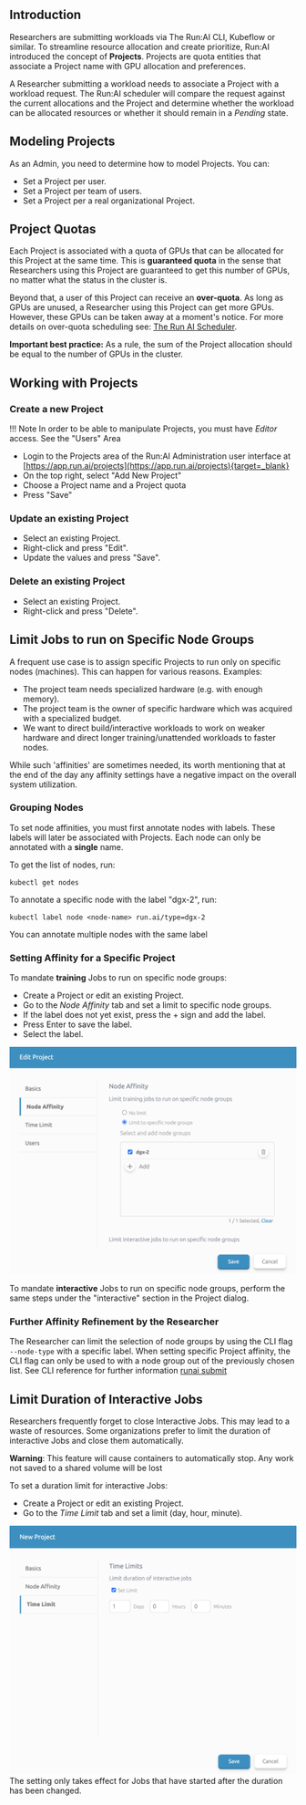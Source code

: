 ## Introduction

Researchers are submitting workloads via The Run:AI CLI, Kubeflow or similar. To streamline resource allocation and create prioritize, Run:AI introduced the concept of __Projects__. Projects are quota entities that associate a Project name with GPU allocation and preferences. 

A Researcher submitting a workload needs to associate a Project with a workload request. The Run:AI scheduler will compare the request against the current allocations and the Project and determine whether the workload can be allocated resources or whether it should remain in a _Pending_ state.

## Modeling Projects

As an Admin, you need to determine how to model Projects. You can:

*   Set a Project per user.
*   Set a Project per team of users.
*   Set a Project per a real organizational Project.

## Project Quotas

Each Project is associated with a quota of GPUs that can be allocated for this Project at the same time. This is __guaranteed quota__ in the sense that Researchers using this Project are guaranteed to get this number of GPUs, no matter what the status in the cluster is. 

Beyond that, a user of this Project can receive an __over-quota__. As long as GPUs are unused, a Researcher using this Project can get more GPUs. However, these GPUs can be taken away at a moment's notice. For more details on over-quota scheduling see: [The Run AI Scheduler](../../Researcher/Scheduling/The-Run-AI-Scheduler.md).

__Important best practice:__ As a rule, the sum of the Project allocation should be equal to the number of GPUs in the cluster.

## Working with Projects

### Create a new Project

!!! Note 
    In order to be able to manipulate Projects, you must have _Editor_ access. See the "Users" Area

*   Login to the Projects area of the Run:AI Administration user interface at [https://app.run.ai/projects](https://app.run.ai/projects){target=_blank}
*   On the top right, select "Add New Project"
*   Choose a Project name and a Project quota 
*   Press "Save"

### Update an existing Project

*   Select an existing Project.
*   Right-click and press "Edit".
*   Update the values and press "Save".

### Delete an existing Project

*   Select an existing Project. 
*   Right-click and press "Delete".

## Limit Jobs to run on Specific Node Groups

A frequent use case is to assign specific Projects to run only on specific nodes (machines). This can happen for various reasons. Examples:

*   The project team needs specialized hardware (e.g. with enough memory).
*   The project team is the owner of specific hardware which was acquired with a specialized budget.
*   We want to direct build/interactive workloads to work on weaker hardware and direct longer training/unattended workloads to faster nodes.

While such 'affinities' are sometimes needed, its worth mentioning that at the end of the day any affinity settings have a negative impact on the overall system utilization.

### Grouping Nodes 

To set node affinities, you must first annotate nodes with labels. These labels will later be associated with Projects. Each node can only be annotated with a __single__ name.

To get the list of nodes, run:

    kubectl get nodes

To annotate a specific node with the label "dgx-2", run:

    kubectl label node <node-name> run.ai/type=dgx-2

You can annotate multiple nodes with the same label

### Setting Affinity for a Specific Project

To mandate __training__ Jobs to run on specific node groups:

*   Create a Project or edit an existing Project.
*   Go to the _Node Affinity_ tab and set a limit to specific node groups.
*   If the label does not yet exist, press the + sign and add the label.
*   Press Enter to save the label.
*   Select the label.

![mceclip0.png](img/mceclip0.png)

To mandate __interactive__ Jobs to run on specific node groups, perform the same steps under the "interactive" section in the Project dialog.

### Further Affinity Refinement by the Researcher

The Researcher can limit the selection of node groups by using the CLI flag ``--node-type`` with a specific label. When setting specific Project affinity, the CLI flag can only be used to with a node group out of the previously chosen list.  See CLI reference for further information  [runai submit](../../Researcher/cli-reference/runai-submit.md) 

## Limit Duration of Interactive Jobs

Researchers frequently forget to close Interactive Jobs. This may lead to a waste of resources. Some organizations prefer to limit the duration of interactive Jobs and close them automatically.

__Warning__: This feature will cause containers to automatically stop. Any work not saved to a shared volume will be lost

To set a duration limit for interactive Jobs:

*   Create a Project or edit an existing Project.
*   Go to the _Time Limit_ tab and set a limit (day, hour, minute).

![mceclip1.png](img/mceclip1.png) The setting only takes effect for Jobs that have started after the duration has been changed. 